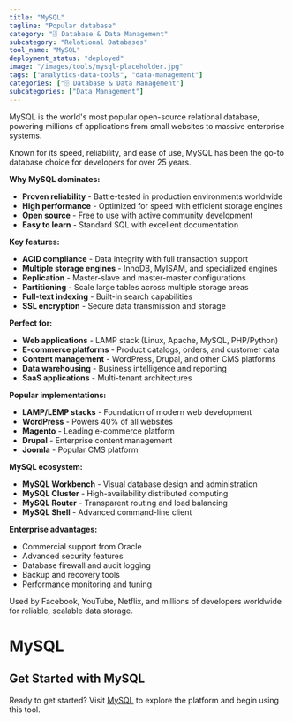 ```yaml
---
title: "MySQL"
tagline: "Popular database"
category: "🗄️ Database & Data Management"
subcategory: "Relational Databases"
tool_name: "MySQL"
deployment_status: "deployed"
image: "/images/tools/mysql-placeholder.jpg"
tags: ["analytics-data-tools", "data-management"]
categories: ["🗄️ Database & Data Management"]
subcategories: ["Data Management"]
---
```

MySQL is the world's most popular open-source relational database, powering millions of applications from small websites to massive enterprise systems.

Known for its speed, reliability, and ease of use, MySQL has been the go-to database choice for developers for over 25 years.

**Why MySQL dominates:**
- **Proven reliability** - Battle-tested in production environments worldwide
- **High performance** - Optimized for speed with efficient storage engines
- **Open source** - Free to use with active community development
- **Easy to learn** - Standard SQL with excellent documentation

**Key features:**
- **ACID compliance** - Data integrity with full transaction support
- **Multiple storage engines** - InnoDB, MyISAM, and specialized engines
- **Replication** - Master-slave and master-master configurations
- **Partitioning** - Scale large tables across multiple storage areas
- **Full-text indexing** - Built-in search capabilities
- **SSL encryption** - Secure data transmission and storage

**Perfect for:**
- **Web applications** - LAMP stack (Linux, Apache, MySQL, PHP/Python)
- **E-commerce platforms** - Product catalogs, orders, and customer data
- **Content management** - WordPress, Drupal, and other CMS platforms
- **Data warehousing** - Business intelligence and reporting
- **SaaS applications** - Multi-tenant architectures

**Popular implementations:**
- **LAMP/LEMP stacks** - Foundation of modern web development
- **WordPress** - Powers 40% of all websites
- **Magento** - Leading e-commerce platform
- **Drupal** - Enterprise content management
- **Joomla** - Popular CMS platform

**MySQL ecosystem:**
- **MySQL Workbench** - Visual database design and administration
- **MySQL Cluster** - High-availability distributed computing
- **MySQL Router** - Transparent routing and load balancing
- **MySQL Shell** - Advanced command-line client

**Enterprise advantages:**
- Commercial support from Oracle
- Advanced security features
- Database firewall and audit logging
- Backup and recovery tools
- Performance monitoring and tuning

Used by Facebook, YouTube, Netflix, and millions of developers worldwide for reliable, scalable data storage.

# MySQL
## Get Started with MySQL

Ready to get started? Visit [MySQL](https://mysql.com) to explore the platform and begin using this tool.
